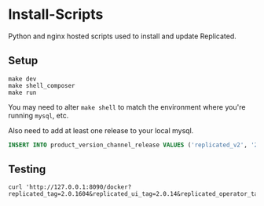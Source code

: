 Install-Scripts
===============

Python and nginx hosted scripts used to install and update Replicated.

## Setup

```
make dev
make shell_composer
make run
```

You may need to alter `make shell` to match the environment where you're running `mysql`, etc.

Also need to add at least one release to your local mysql. 

```sql
INSERT INTO product_version_channel_release VALUES ('replicated_v2', '2.9.3', 'stable', NOW());
```

## Testing

```
curl 'http://127.0.0.1:8090/docker?replicated_tag=2.0.1604&replicated_ui_tag=2.0.14&replicated_operator_tag=2.0.13'
```

